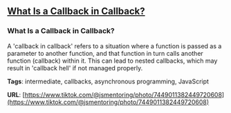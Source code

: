 ## [What Is a Callback in Callback?](#what-is-a-callback-in-callback)

### What Is a Callback in Callback?

A 'callback in callback' refers to a situation where a function is passed as a parameter to another function, and that function in turn calls another function (callback) within it. This can lead to nested callbacks, which may result in 'callback hell' if not managed properly.

**Tags**: intermediate, callbacks, asynchronous programming, JavaScript

**URL**: [https://www.tiktok.com/@jsmentoring/photo/7449011382449720608](https://www.tiktok.com/@jsmentoring/photo/7449011382449720608)
